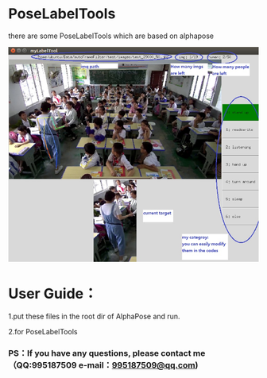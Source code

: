 # PoseLabelTools
there are some PoseLabelTools which are based on alphapose

![image](https://github.com/lightfate/PoseLabelTools/blob/master/images/myLabelTools-GUI.jpg)

# User Guide：

1.put these files in the root dir of AlphaPose and run.

2.for PoseLabelTools


### PS：If you have any questions, please contact me（QQ:995187509 e-mail：995187509@qq.com)
